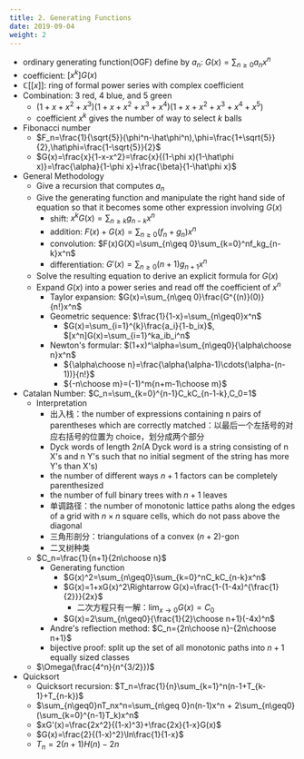 ```yaml
---
title: 2. Generating Functions
date: 2019-09-04
weight: 2
---
```


- ordinary generating function(OGF) define by $a_n$: $G(x)=\sum_{n\geq0}a_nx^n$
- coefficient: $[x^k]G(x)$
- $\mathbb{C}[[x]]$: ring of formal power series with complex coefficient
- Combination: 3 red, 4 blue, and 5 green
  - $(1+x+x^2+x^3)(1+x+x^2+x^3+x^4)(1+x+x^2+x^3+x^4+x^5)$
  - coefficient $x^k$ gives the number of way to select $k$ balls
- Fibonacci number
  - $F_n=\frac{1}{\sqrt{5}}(\phi^n-\hat\phi^n),\phi=\frac{1+\sqrt{5}}{2},\hat\phi=\frac{1-\sqrt{5}}{2}$
  - $G(x)=\frac{x}{1-x-x^2}=\frac{x}{(1-\phi x)(1-\hat\phi x)}=\frac{\alpha}{1-\phi x}+\frac{\beta}{1-\hat\phi x}$
- General Methodology
  - Give a recursion that computes $a_n$
  - Give the generating function and manipulate the right hand side of equation so that it becomes some other expression involving $G(x)$
    - shift: $x^kG(x)=\sum_{n\geq k}g_{n-k}x^n$
    - addition: $F(x)+G(x)=\sum_{n\geq 0}(f_n+g_n)x^n$
    - convolution: $F(x)G(X)=\sum_{n\geq 0}\sum_{k=0}^nf_kg_{n-k}x^n$
    - differentiation: $G'(x)=\sum_{n\geq0}(n+1)g_{n+1}x^n$
  - Solve the resulting equation to derive an explicit formula for $G(x)$
  - Expand $G(x)$ into a power series and read off the coefficient of $x^n$
    - Taylor expansion: $G(x)=\sum_{n\geq 0}\frac{G^{(n)}(0)}{n!}x^n$
    - Geometric sequence: $\frac{1}{1-x}=\sum_{n\geq0}x^n$
      - $G(x)=\sum_{i=1}^{k}\frac{a_i}{1-b_ix}$, $[x^n]G(x)=\sum_{i=1}^ka_ib_i^n$
    - Newton's formular: $(1+x)^\alpha=\sum_{n\geq0}{\alpha\choose n}x^n$
      - ${\alpha\choose n}=\frac{\alpha(\alpha-1)\cdots(\alpha-(n-1))}{n!}$
      - ${-n\choose m}=(-1)^m{n+m-1\choose m}$
- Catalan Number: $C_n=\sum_{k=0}^{n-1}C_kC_{n-1-k},C_0=1$
  - Interpretation
    - 出入栈：the number of expressions containing n pairs of parentheses which are correctly matched：以最后一个左括号的对应右括号的位置为 choice，划分成两个部分
    - Dyck words of length $2n$(A Dyck word is a string consisting of n X's and n Y's such that no initial segment of the string has more Y's than X's)
    - the number of different ways $n + 1$ factors can be completely parenthesized
    - the number of full binary trees with $n + 1$ leaves
    - 单调路径：the number of monotonic lattice paths along the edges of a grid with $n × n$ square cells, which do not pass above the diagonal
    - 三角形剖分：triangulations of a convex $(n+2)$-gon
    - 二叉树种类
  - $C_n=\frac{1}{n+1}{2n\choose n}$
    - Generating function
      - $G(x)^2=\sum_{n\geq0}\sum_{k=0}^nC_kC_{n-k}x^n$
      - $G(x)=1+xG(x)^2\Rightarrow G(x)=\frac{1-(1-4x)^{\frac{1}{2}}}{2x}$
        - 二次方程只有一解：$\lim_{x\rightarrow0}G(x)=C_0$
      - $G(x)=2\sum_{n\geq0}{\frac{1}{2}\choose n+1}(-4x)^n$
    - Andre's reflection method: $C_n={2n\choose n}-{2n\choose n+1}$
    - bijective proof: split up the set of all monotonic paths into $n + 1$ equally sized classes
  - $\Omega(\frac{4^n}{n^{3/2}})$
- Quicksort
  - Quicksort recursion: $T_n=\frac{1}{n}\sum_{k=1}^n(n-1+T_{k-1}+T_{n-k})$
  - $\sum_{n\geq0}nT_nx^n=\sum_{n\geq 0}n(n-1)x^n + 2\sum_{n\geq0}(\sum_{k=0}^{n-1}T_k)x^n$
  - $xG'(x)=\frac{2x^2}{(1-x)^3}+\frac{2x}{1-x}G(x)$
  - $G(x)=\frac{2}{(1-x)^2}\ln\frac{1}{1-x}$
  - $T_n=2(n+1)H(n)-2n$
